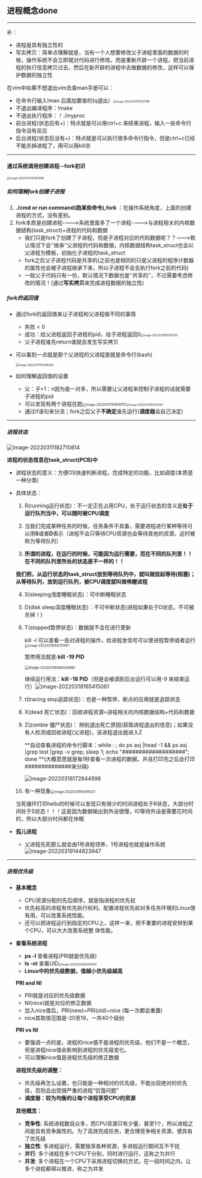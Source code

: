 ## 进程概念done

___

补：

* 进程是具有独立性的
* 写实拷贝：简单点理解就是，当有一个人想要修改父子进程里面的数据的时候，操作系统不会立即就对代码进行修改，而是重新开辟一个进程，把当前进程的执行信息拷贝过去，然后在新开辟的进程中去做数据的修改，这样可以保护数据的独立性

在vim中如果不想退出vim去查man手册可以：

* 在命令行输入!man 后面加要查的(q退出）<img src="C:\Users\yangyr0206\AppData\Roaming\Typora\typora-user-images\image-20220311151012799.png" alt="image-20220311151012799" style="zoom:50%;" />
* 不退出编译程序：!make
* 不退出执行程序：！./myproc
* 前台进程(状态后有+)：特点就是可以用ctrl+c 来结束进程，输入一些命令行指令没有反应
* 后台进程(状态后没有+)：特点就是可以执行很多命令行指令，但是ctrl+c已经不能杀掉进程了，用可以用kill杀

___

#### 通过系统调用创建进程--fork初识

<img src="C:\Users\yangyr0206\AppData\Roaming\Typora\typora-user-images\image-20220311143913288.png" alt="image-20220311143913288" style="zoom: 50%;" />

##### **如何理解fork创建子进程**

1. **./cmd  or run command(跑某些命令),fork** ：在操作系统角度，上面的创建进程的方式，没有差别。
2. fork本质是创建进程---->系统里面多了一个进程---->与进程相关的内核数据结构(task_struct)+进程的代码和数据
   * 我们只是fork了创建了子进程，但是子进程对应的代码数据呢？？--->默认情况下会‘’继承‘’父进程的代码和数据，内核数据结构task_struct也会以父进程为模板，初始化子进程的task_struct
   * fork之后父子进程代码是共享的(之前也是相同的只是父进程的程序计数器的属性也会被子进程继承下来，所以子进程不会去执行fork之前的代码)
   * 一般父子代码只有一份，默认情况下数据也是‘’共享的‘’，不过需要考虑修改的情况！(通过**写实拷贝**来完成进程数据的独立性)

##### fork的返回值

* 通过fork的返回值来让子进程和父进程做不同的事情

  * 失败 < 0
  * 成功：给父进程返回子进程的pid，给子进程返回0<img src="C:\Users\yangyr0206\AppData\Roaming\Typora\typora-user-images\image-20220311163742755.png" alt="image-20220311163742755" style="zoom:50%;" />
  * 父子进程谁先return谁就会发生写实拷贝

* 可以看到一点就是那个父进程的父进程是就是命令行(bash)

  <img src="C:\Users\yangyr0206\AppData\Roaming\Typora\typora-user-images\image-20220311153046284.png" alt="image-20220311153046284" style="zoom:50%;" />

* 如何理解返回值的设置

  * 父：子=1：n因为是一对多，所以需要让父进程来控制子进程的话就需要子进程的pid
  * 可以发现有两个进程在跑<img src="C:\Users\yangyr0206\AppData\Roaming\Typora\typora-user-images\image-20220311181609757.png" alt="image-20220311181609757" style="zoom:60%;" /><img src="C:\Users\yangyr0206\AppData\Roaming\Typora\typora-user-images\image-20220311181328767.png" alt="image-20220311181328767" style="zoom:50%;" />
  * 通过if语句来分流；fork之后父子**不确定**谁先运行(**调度器**会自己决定)

---

##### 进程状态

![image-20220311182710814](C:\Users\yangyr0206\AppData\Roaming\Typora\typora-user-images\image-20220311182710814.png)

**进程的状态信息在task_struct(PCB)中**

* 进程状态的意义：方便OS快速判断进程，完成特定的功能，比如调度(本质是一种分类)

* 具体状态：

  1. R(running运行状态)：不一定正在占用CPU，处于运行状态的含义是**处于运行队列当中，可以随时被CPU调度**
  
  2. 当我们完成某种任务的时候，任务条件不具备，需要进程进行某种等待可以用**S**或者**D**表示（进程不会只等待CPU资源也会等待其他的资源，这时被称为等待队列）

  3. **所谓的进程，在运行的时候，可能因为运行需要，而在不同的队列里！！在不同的队列里所处的状态是不一样的！！**

  **我们把，从运行状态的task_struct放到等待队列中，就叫做挂起等待(阻塞)；从等待队列，放到运行队列，被CPU调度就叫做唤醒进程**
  
  4. S(sleeping浅度睡眠状态)：可中断睡眠状态
  
  5. D(disk sleep深度睡眠状态)：不可中断状态(进程如果处于D状态，不可被杀掉！)
  
  6. T(stopped暂停状态)：数据就不会在进行更新
  
     kill -l 可以查看一些对进程的操作，给进程发信号可以使进程暂停或者运行<img src="C:\Users\yangyr0206\AppData\Roaming\Typora\typora-user-images\image-20220318164751991.png" alt="image-20220318164751991" style="zoom:60%;" />
  
     暂停用法就是:**kill -19 PID**
  
     <img src="C:\Users\yangyr0206\AppData\Roaming\Typora\typora-user-images\image-20220318165040991.png" alt="image-20220318165040991" style="zoom: 67%;" />
  
     继续运行用法：**kill -18 PID**（但是会被调到后台运行可以用-9 来结束运行）![image-20220318165415061](C:\Users\yangyr0206\AppData\Roaming\Typora\typora-user-images\image-20220318165415061.png)
  
  7. t(tracing stop追踪状态)：也是一种暂停，断点的应用就是追踪状态
  
  8. X(dead 死亡状态)：回收进程资源=进程相关的内核数据结构+代码和数据
  
  9. Z(zombie 僵尸状态)： 辨别退出死亡原因(获取进程退出的信息)；如果没有人检测或回收进程(父进程)，该进程退出就进入Z
  
     **自动查看进程的命令行脚本：while : ; do ps axj |head -1 && ps axj |grep test |grep -v grep; sleep 1; echo "###################"; done **(大概意思就是每1秒查看一次进程的数据，并且打印完之后会打印##############来分隔)
  
     ![image-20220318172844998](C:\Users\yangyr0206\AppData\Roaming\Typora\typora-user-images\image-20220318172844998.png)
  
  10. 有一种现象<img src="C:\Users\yangyr0206\AppData\Roaming\Typora\typora-user-images\image-20220318163918221.png" alt="image-20220318163918221" style="zoom: 60%;" />
  
  当死循环打印hello的时候可以发现只有很少的时间进程处于R状态，大部分时间处于S状态！！！这是因为数据输出到外设很慢，IO等待外设是需要花时间的，所以大部分时间都在休眠
  
* **孤儿进程**

  * 父进程先死那么就会由1号进程领养，1号进程也就是操作系统![image-20220319144823947](C:\Users\yangyr0206\AppData\Roaming\Typora\typora-user-images\image-20220319144823947.png)

---

##### 进程优先级

* **基本概念**

  * CPU资源分配的先后顺序，就是指进程的优先权
  * 优先权高的进程有优先执行权利。配置进程优先权对多任务环境的Linux很有用，可以改善系统性能。
  *  还可以把进程运行到指定的CPU上，这样一来，把不重要的进程安排到某个CPU，可以大大改善系统整 体性能。

* **查看系统进程**

  * **ps -l** 查看进程(PRI就是优先级)
  * **ls -nl** 查看UID<img src="C:\Users\yangyr0206\AppData\Roaming\Typora\typora-user-images\image-20220312093416790.png" alt="image-20220312093416790" style="zoom:50%;" />
  * **Linux中的优先级数据，值越小优先级越高**

  **PRI and NI**

  * PRI就是对应的优先级数据
  * NI(nice)就是对应的修正数据
  * 加入nice值后，PRI(new)=PRI(old)+nice (每一次都会重置)
  * nice其取值范围是-20至19，一共40个级别

  **PRI vs NI**

  * 要强调一点的是，进程的nice值不是进程的优先级，他们不是一个概念，但是进程nice值会影响到进程的优先级变化。
  * 可以理解nice值是进程优先级的修正数据

  **进程优先级的调整：**

  * 优先级再怎么设置，也只能是一种相对的优先级，不能出现绝对的优先级，否则会出现很严重的进程“饥饿问题”
  * **调度器：较为均衡的让每个进程享受CPU的资源**

  **其他概念：**

  * **竞争性**: 系统进程数目众多，而CPU资源只有少量，甚至1个，所以进程之间是具有竞争属性的。为了高效完成任务，更合理竞争相关资源，便具有了优先级
  * **独立性**: 多进程运行，需要独享各种资源，多进程运行期间互不干扰 
  * **并行**: 多个进程在多个CPU下分别，同时进行运行，这称之为并行 
  * **并发**: 多个进程在一个CPU下采用进程切换的方式，在一段时间之内，让多个进程都得以推进，称之为并发


